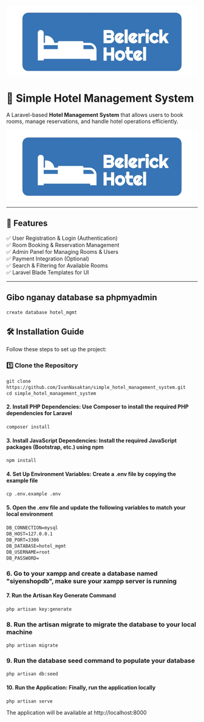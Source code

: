 <img src="public/images/belerick.png" alt="Laravel Logo">


# 🏨 Simple Hotel Management System  

A Laravel-based **Hotel Management System** that allows users to book rooms, manage reservations, and handle hotel operations efficiently.  

![Hotel Management](public/images/belerick.png)

---

## 🚀 Features  
✅ User Registration & Login (Authentication)  
✅ Room Booking & Reservation Management  
✅ Admin Panel for Managing Rooms & Users  
✅ Payment Integration (Optional)  
✅ Search & Filtering for Available Rooms  
✅ Laravel Blade Templates for UI  

---
## Gibo nganay database sa phpmyadmin
    create database hotel_mgmt
## 🛠 Installation Guide  

Follow these steps to set up the project:  

### 1️⃣ Clone the Repository  

    git clone https://github.com/IvanNasaktan/simple_hotel_management_system.git
    cd simple_hotel_management_system


#### 2. Install PHP Dependencies: Use Composer to install the required PHP dependencies for Laravel

    composer install

#### 3. Install JavaScript Dependencies: Install the required JavaScript packages (Bootstrap, etc.) using npm

    npm install

#### 4. Set Up Environment Variables: Create a .env file by copying the example file

    cp .env.example .env

#### 5. Open the .env file and update the following variables to match your local environment

    DB_CONNECTION=mysql
    DB_HOST=127.0.0.1
    DB_PORT=3306
    DB_DATABASE=hotel_mgmt
    DB_USERNAME=root
    DB_PASSWORD=

### 6. Go to your xampp and create a database named "siyenshopdb", make sure your xampp server is running

#### 7. Run the Artisan Key Generate Command

    php artisan key:generate

### 8. Run the artisan migrate to migrate the database to your local machine

    php artisan migrate

### 9. Run the database seed command to populate your database

    php artisan db:seed

#### 10. Run the Application: Finally, run the application locally

    php artisan serve

The application will be available at http://localhost:8000
